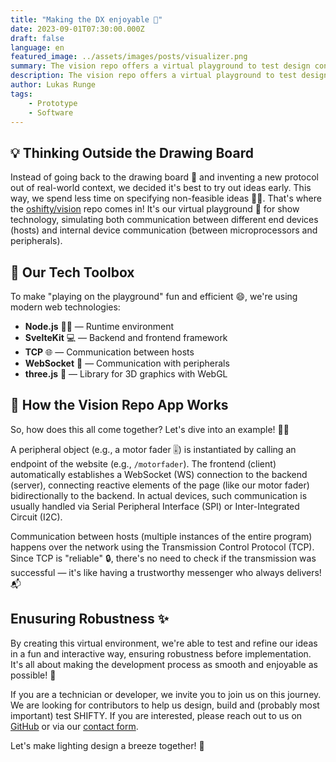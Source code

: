 ```yaml
---
title: "Making the DX enjoyable 🎉"
date: 2023-09-01T07:30:00.000Z
draft: false
language: en
featured_image: ../assets/images/posts/visualizer.png
summary: The vision repo offers a virtual playground to test design concepts early, using web technologies to simulate device communication.
description: The vision repo offers a virtual playground to test design concepts early, using web technologies to simulate device communication.
author: Lukas Runge
tags:
    - Prototype
    - Software
---
```


## 💡 Thinking Outside the Drawing Board

Instead of going back to the drawing board 🎨 and inventing a new protocol out of real-world context, we decided it's best to try out ideas early. This way, we spend less time on specifying non-feasible ideas 🚫💡. That's where the [oshifty/vision](https://github.com/oshifty/vision) repo comes in! It's our virtual playground 🛝 for show technology, simulating both communication between different end devices (hosts) and internal device communication (between microprocessors and peripherals).

## 🧰 Our Tech Toolbox

To make "playing on the playground" fun and efficient 😄, we're using modern web technologies:

- **Node.js** 🏃‍♂️ — Runtime environment
- **SvelteKit** 💻 — Backend and frontend framework
- **TCP** 🌐 — Communication between hosts
- **WebSocket** 📡 — Communication with peripherals
- **three.js** 🎨 — Library for 3D graphics with WebGL

## 🚀 How the Vision Repo App Works

So, how does this all come together? Let's dive into an example! 🏊‍♂️

A peripheral object (e.g., a motor fader 🎚️) is instantiated by calling an endpoint of the website (e.g., `/motorfader`). The frontend (client) automatically establishes a WebSocket (WS) connection to the backend (server), connecting reactive elements of the page (like our motor fader) bidirectionally to the backend. In actual devices, such communication is usually handled via Serial Peripheral Interface (SPI) or Inter-Integrated Circuit (I2C).

Communication between hosts (multiple instances of the entire program) happens over the network using the Transmission Control Protocol (TCP). Since TCP is "reliable" 🔒, there's no need to check if the transmission was successful — it's like having a trustworthy messenger who always delivers! 📬

## Enusuring Robustness ✨
By creating this virtual environment, we're able to test and refine our ideas in a fun and interactive way, ensuring robustness before implementation. It's all about making the development process as smooth and enjoyable as possible! 🎈

If you are a technician or developer, we invite you to join us on this journey. We are looking for contributors to help us design, build and (probably most important) test SHIFTY. If you are interested, please reach out to us on [GitHub](https://github.com/oshifty) or via our [contact form](/contact).

Let's make lighting design a breeze together! 🌈